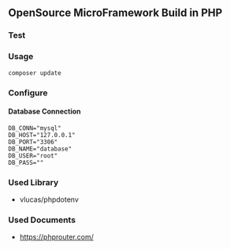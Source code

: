 ## OpenSource MicroFramework Build in PHP

### Test

### Usage
```shell
composer update
```

### Configure
#### Database Connection
```dotenv
DB_CONN="mysql"
DB_HOST="127.0.0.1"
DB_PORT="3306"
DB_NAME="database"
DB_USER="root"
DB_PASS=""
```

### Used Library
- vlucas/phpdotenv

### Used Documents
- https://phprouter.com/